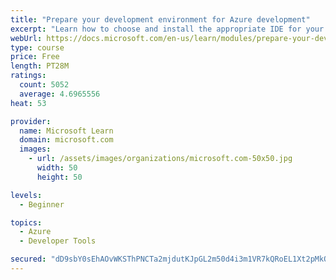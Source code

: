 ```yaml
---
title: "Prepare your development environment for Azure development"
excerpt: "Learn how to choose and install the appropriate IDE for your requirements to help you build, deploy, monitor, and scale cloud-hosted solutions."
webUrl: https://docs.microsoft.com/en-us/learn/modules/prepare-your-dev-environment-for-azure-development/
type: course
price: Free
length: PT28M
ratings:
  count: 5052
  average: 4.6965556
heat: 53

provider:
  name: Microsoft Learn
  domain: microsoft.com
  images:
    - url: /assets/images/organizations/microsoft.com-50x50.jpg
      width: 50
      height: 50

levels:
  - Beginner

topics:
  - Azure
  - Developer Tools

secured: "dD9sbY0sEhAOvWKSThPNCTa2mjdutKJpGL2m50d4i3m1VR7kQRoEL1Xt2pMkO7Ucz34MjWyGekKV3uArgKRJ6MukNaQmrJroB4jNcYZyx4Kd5ZlTaT5RPZx5uqDLzdZ9H6JZ50yTxJoVCWdMfksBhVkZIAon/oEOLdHFIz7QajSk7ISJDex6NjAwQj1gmwu2/I3bK3olNhpo1fpiJINSsfxhOKD03g6tRjxk06FgOuYxaF3zHvHa5ArPPW1HYy8650H5VBPb9UGS16uYA1LNAroxMx/UbBcXJoj7yc87JN40L43pQ9VfCObbN7rOOFaiWM5AS/w8/dgPWoVK91LYfY5tjjJpkqsEFdttl7ooJh1kaKInSLNHMumgoY+VabUsVkgALaUkWW/WYryG30bkT0IYThmvPxOGEKa21W5u6x0=;MqTL6vgsUISiB2gJaE9UYg=="
---
```


